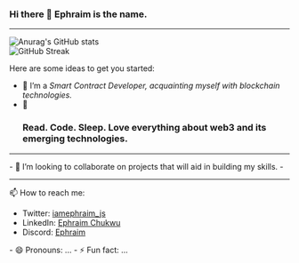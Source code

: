 ### Hi there 👋 Ephraim is the name.

<hr/>
<!-- **Ephraim-nonso/Ephraim-nonso** is a ✨ _special_ ✨ repository because its `README.md` (this file) appears on your GitHub profile.
 -->
 
 ![Anurag's GitHub stats](https://github-readme-stats.vercel.app/api?username=Ephraim-nonso&show_icons=true&theme=radical)       
 ![GitHub Streak](https://github-readme-streak-stats.herokuapp.com/?user=Ephraim-nonso&theme=light)


Here are some ideas to get you started:

- 🔭 I’m a <em>Smart Contract Developer, acquainting myself with blockchain technologies.</em>
- 🌱 <h3>Read. Code. Sleep. Love everything about web3 and its emerging technologies.
<hr/>
- 👯 I’m looking to collaborate on projects that will aid in building my skills. 
- <hr/>
<!-- - 🤔 I’m looking for help with ... -->
<!-- - 💬 Ask me about ... -->
📫 How to reach me: 
<ul>
 <li>Twitter: <a href="https://twitter.com/iamephraim_js">iamephraim_js</a></li>
  <li>LinkedIn: <a href="https://www.linkedin.com/in/chukwu-ephraim-chinonso/">Ephraim Chukwu</a></li>
 <li>Discord: <a href="">Ephraim</a>
</ul>
- 😄 Pronouns: ...
- ⚡ Fun fact: ...

